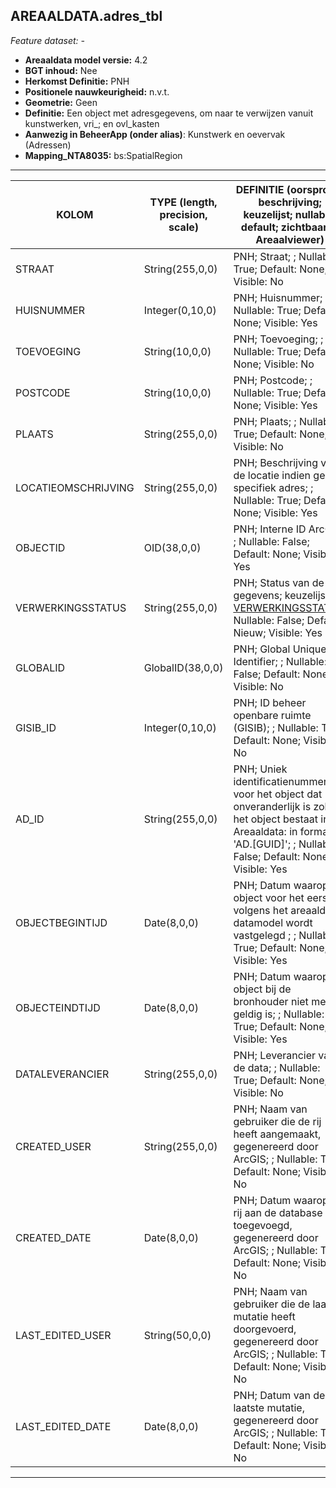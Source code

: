 ## AREAALDATA.adres_tbl

*Feature dataset: -*


* __Areaaldata model versie:__ 4.2
* __BGT inhoud:__ Nee
* __Herkomst Definitie:__ PNH
* __Positionele nauwkeurigheid:__ n.v.t.
* __Geometrie:__ Geen
* __Definitie:__ Een object met adresgegevens, om naar te verwijzen vanuit kunstwerken, vri_; en ovl_kasten
* __Aanwezig in BeheerApp (onder alias)__: Kunstwerk en oevervak (Adressen)
* __Mapping_NTA8035:__ bs:SpatialRegion
***

|__KOLOM__                             |__TYPE (length, precision, scale)__          	          |__DEFINITIE__ (oorsprong; beschrijving; keuzelijst; nullable; default; zichtbaar in Areaalviewer)|
|-----                               |----                |------    |
|STRAAT                              |String(255,0,0)     |PNH; Straat; ; Nullable: True; Default: None; Visible: No|
|HUISNUMMER                          |Integer(0,10,0)     |PNH; Huisnummer; ; Nullable: True; Default: None; Visible: Yes|
|TOEVOEGING                          |String(10,0,0)      |PNH; Toevoeging; ; Nullable: True; Default: None; Visible: No|
|POSTCODE                            |String(10,0,0)      |PNH; Postcode; ; Nullable: True; Default: None; Visible: Yes|
|PLAATS                              |String(255,0,0)     |PNH; Plaats; ; Nullable: True; Default: None; Visible: No|
|LOCATIEOMSCHRIJVING                 |String(255,0,0)     |PNH; Beschrijving van de locatie indien geen specifiek adres; ; Nullable: True; Default: None; Visible: Yes|
|OBJECTID                            |OID(38,0,0)         |PNH; Interne ID ArcGIS; ; Nullable: False; Default: None; Visible: Yes|
|VERWERKINGSSTATUS                   |String(255,0,0)     |PNH; Status van de gegevens; keuzelijst [VERWERKINGSSTATUS](http://provincienh.github.io/Leveren_Geoinformatie/keuzelijsten/VERWERKINGSSTATUS.html); Nullable: False; Default: Nieuw; Visible: Yes|
|GLOBALID                            |GlobalID(38,0,0)    |PNH; Global Unique Identifier; ; Nullable: False; Default: None; Visible: No|
|GISIB_ID                            |Integer(0,10,0)     |PNH; ID beheer openbare ruimte (GISIB); ; Nullable: True; Default: None; Visible: No|
|AD_ID                               |String(255,0,0)     |PNH; Uniek identificatienummer voor het object dat onveranderlijk is zolang het object bestaat in Areaaldata: in format 'AD.[GUID]'; ; Nullable: False; Default: None; Visible: Yes|
|OBJECTBEGINTIJD                     |Date(8,0,0)         |PNH; Datum waarop het object voor het eerst volgens het areaaldata datamodel wordt vastgelegd ; ; Nullable: True; Default: None; Visible: Yes|
|OBJECTEINDTIJD                      |Date(8,0,0)         |PNH; Datum waarop het object bij de bronhouder niet meer geldig is; ; Nullable: True; Default: None; Visible: Yes|
|DATALEVERANCIER                     |String(255,0,0)     |PNH; Leverancier van de data; ; Nullable: True; Default: None; Visible: No|
|CREATED_USER                        |String(255,0,0)     |PNH; Naam van gebruiker die de rij heeft aangemaakt, gegenereerd door ArcGIS; ; Nullable: True; Default: None; Visible: No|
|CREATED_DATE                        |Date(8,0,0)         |PNH; Datum waarop de rij aan de database is toegevoegd, gegenereerd door ArcGIS; ; Nullable: True; Default: None; Visible: No|
|LAST_EDITED_USER                    |String(50,0,0)      |PNH; Naam van gebruiker die de laatste mutatie heeft doorgevoerd, gegenereerd door ArcGIS; ; Nullable: True; Default: None; Visible: No|
|LAST_EDITED_DATE                    |Date(8,0,0)         |PNH; Datum van de laatste mutatie, gegenereerd door ArcGIS; ; Nullable: True; Default: None; Visible: No|

***


